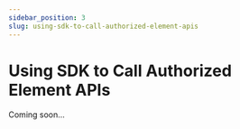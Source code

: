 ```yaml
---
sidebar_position: 3
slug: using-sdk-to-call-authorized-element-apis
---
```


# Using SDK to Call Authorized Element APIs

Coming soon...
